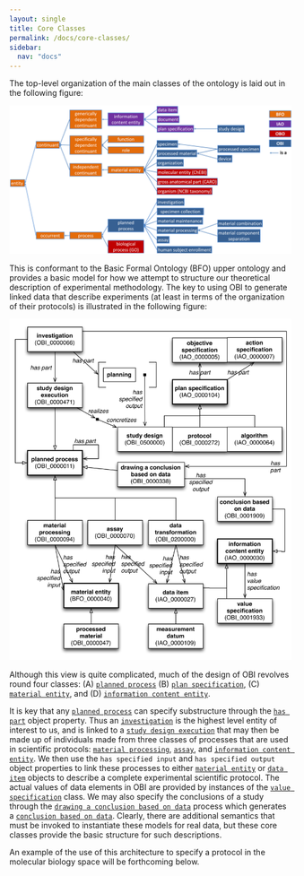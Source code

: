 ```yaml
---
layout: single
title: Core Classes
permalink: /docs/core-classes/
sidebar:
  nav: "docs"
---
```


The top-level organization of the main classes of the ontology is laid out in the following figure:

![Basic Class Hierarchy](/assets/images/docs/journal.pone.0154556.g001.PNG)

This is conformant to the Basic Formal Ontology (BFO) upper ontology and provides a basic model for how we attempt to structure our theoretical description of experimental methodology. The key to using OBI to generate linked data that describe experiments (at least in terms of the organization of their protocols) is illustrated in the following figure: 

![Domains and Ranges for Object Properties](/assets/images/docs/obi_schema.png)

Although this view is quite complicated, much of the design of OBI revolves round four classes: (A) [`planned process`](http://purl.obolibrary.org/obo/OBI_0000011)
(B) [`plan specification`](http://purl.obolibrary.org/obo/IAO_0000104), (C) [`material entity`](http://purl.obolibrary.org/obo/BFO_0000040), and (D) [`information content entity`](http://purl.obolibrary.org/obo/IAO_0000030). 

It is key that any [`planned process`](http://purl.obolibrary.org/obo/OBI_0000011) can specify substructure through the [`has part`](http://purl.obolibrary.org/obo/BFO_0000051) object property. Thus an [`investigation`](http://purl.obolibrary.org/obo/OBI_0000066) is the highest level entity of interest to us, and is linked to a [`study design execution`](http://purl.obolibrary.org/obo/OBI_0000471) that may then be made up of individuals made from three classes of processes that are used in scientific protocols: [`material processing`](http://purl.obolibrary.org/obo/OBI_0000094), [`assay`](http://purl.obolibrary.org/obo/OBI_0000070), and [`information content entity`](http://purl.obolibrary.org/obo/OBI_0200000). We then use the `has specified input` and `has specified output` object properties to link these processes to either [`material entity`](http://purl.obolibrary.org/obo/BFO_0000040) or [`data item`](http://purl.obolibrary.org/obo/IAO_0000027) objects to describe a complete experimental scientific protocol. The actual values of data elements in OBI are provided by instances of the [`value specification`](http://purl.obolibrary.org/obo/OBI_0001933) class. We may also specify the conclusions of a study through the [`drawing a conclusion based on data`](http://purl.obolibrary.org/obo/OBI_0000338) process which generates a [`conclusion based on data`](http://purl.obolibrary.org/obo/OBI_0001909). Clearly, there are additional semantics that must be invoked to instantiate these models for real data, but these core classes provide the basic structure for such descriptions. 

An example of the use of this architecture to specify a protocol in the molecular biology space will be forthcoming below.

   